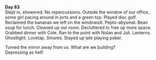 **Day 83**  
Slept in, showered. No repercussions. Outside the window of our office, some girl pacing around in jorts and a green top. Played disc golf. Reclaimed the bananas we left on the windowsill. Pepto-abysmal. Bean soup for lunch. Cleaned up our room. Decluttered to free up more space. Grabbed dinner with Cole. Ran to the point with Nolan and Juli. Lanterns. Ghostlight. Lovetap. Smores. Stayed up late playing poker. 

Turned the mirror away from us. What are we building?  
Depressing as hell\!

